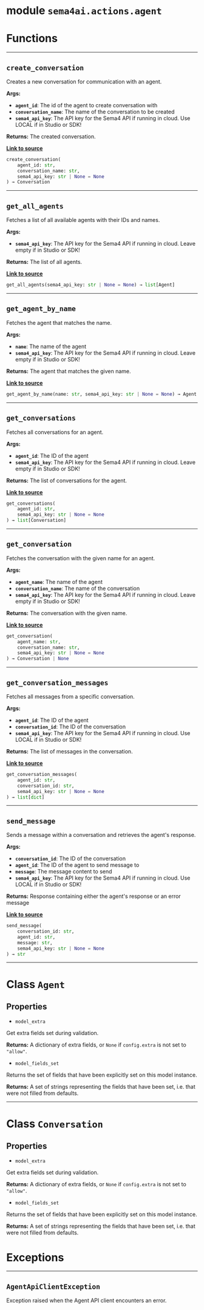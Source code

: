 <!-- markdownlint-disable -->

# module `sema4ai.actions.agent`

# Functions

______________________________________________________________________

## `create_conversation`

Creates a new conversation for communication with an agent.

**Args:**

- <b>`agent_id`</b>: The id of the agent to create conversation with
- <b>`conversation_name`</b>: The name of the conversation to be created
- <b>`sema4_api_key`</b>: The API key for the Sema4 API if running in cloud. Use LOCAL if in Studio or SDK!

**Returns:**
The created conversation.

[**Link to source**](https://github.com/sema4ai/actions/tree/master/actions/src/sema4ai/actions/agent/__init__.py#L186)

```python
create_conversation(
    agent_id: str,
    conversation_name: str,
    sema4_api_key: str | None = None
) → Conversation
```

______________________________________________________________________

## `get_all_agents`

Fetches a list of all available agents with their IDs and names.

**Args:**

- <b>`sema4_api_key`</b>: The API key for the Sema4 API if running in cloud. Leave empty if in Studio or SDK!

**Returns:**
The list of all agents.

[**Link to source**](https://github.com/sema4ai/actions/tree/master/actions/src/sema4ai/actions/agent/__init__.py#L71)

```python
get_all_agents(sema4_api_key: str | None = None) → list[Agent]
```

______________________________________________________________________

## `get_agent_by_name`

Fetches the agent that matches the name.

**Args:**

- <b>`name`</b>: The name of the agent
- <b>`sema4_api_key`</b>: The API key for the Sema4 API if running in cloud. Leave empty if in Studio or SDK!

**Returns:**
The agent that matches the given name.

[**Link to source**](https://github.com/sema4ai/actions/tree/master/actions/src/sema4ai/actions/agent/__init__.py#L86)

```python
get_agent_by_name(name: str, sema4_api_key: str | None = None) → Agent | None
```

______________________________________________________________________

## `get_conversations`

Fetches all conversations for an agent.

**Args:**

- <b>`agent_id`</b>: The ID of the agent
- <b>`sema4_api_key`</b>: The API key for the Sema4 API if running in cloud. Leave empty if in Studio or SDK!

**Returns:**
The list of conversations for the agent.

[**Link to source**](https://github.com/sema4ai/actions/tree/master/actions/src/sema4ai/actions/agent/__init__.py#L104)

```python
get_conversations(
    agent_id: str,
    sema4_api_key: str | None = None
) → list[Conversation]
```

______________________________________________________________________

## `get_conversation`

Fetches the conversation with the given name for an agent.

**Args:**

- <b>`agent_name`</b>: The name of the agent
- <b>`conversation_name`</b>: The name of the conversation
- <b>`sema4_api_key`</b>: The API key for the Sema4 API if running in cloud. Leave empty if in Studio or SDK!

**Returns:**
The conversation with the given name.

[**Link to source**](https://github.com/sema4ai/actions/tree/master/actions/src/sema4ai/actions/agent/__init__.py#L125)

```python
get_conversation(
    agent_name: str,
    conversation_name: str,
    sema4_api_key: str | None = None
) → Conversation | None
```

______________________________________________________________________

## `get_conversation_messages`

Fetches all messages from a specific conversation.

**Args:**

- <b>`agent_id`</b>: The ID of the agent
- <b>`conversation_id`</b>: The ID of the conversation
- <b>`sema4_api_key`</b>: The API key for the Sema4 API if running in cloud. Use LOCAL if in Studio or SDK!

**Returns:**
The list of messages in the conversation.

[**Link to source**](https://github.com/sema4ai/actions/tree/master/actions/src/sema4ai/actions/agent/__init__.py#L158)

```python
get_conversation_messages(
    agent_id: str,
    conversation_id: str,
    sema4_api_key: str | None = None
) → list[dict]
```

______________________________________________________________________

## `send_message`

Sends a message within a conversation and retrieves the agent's response.

**Args:**

- <b>`conversation_id`</b>: The ID of the conversation
- <b>`agent_id`</b>: The ID of the agent to send message to
- <b>`message`</b>: The message content to send
- <b>`sema4_api_key`</b>: The API key for the Sema4 API if running in cloud. Use LOCAL if in Studio or SDK!

**Returns:**
Response containing either the agent's response or an error message

[**Link to source**](https://github.com/sema4ai/actions/tree/master/actions/src/sema4ai/actions/agent/__init__.py#L215)

```python
send_message(
    conversation_id: str,
    agent_id: str,
    message: str,
    sema4_api_key: str | None = None
) → str
```

______________________________________________________________________

# Class `Agent`

## Properties

- `model_extra`

Get extra fields set during validation.

**Returns:**
A dictionary of extra fields, or `None` if `config.extra` is not set to `"allow"`.

- `model_fields_set`

Returns the set of fields that have been explicitly set on this model instance.

**Returns:**
A set of strings representing the fields that have been set, i.e. that were not filled from defaults.

______________________________________________________________________

# Class `Conversation`

## Properties

- `model_extra`

Get extra fields set during validation.

**Returns:**
A dictionary of extra fields, or `None` if `config.extra` is not set to `"allow"`.

- `model_fields_set`

Returns the set of fields that have been explicitly set on this model instance.

**Returns:**
A set of strings representing the fields that have been set, i.e. that were not filled from defaults.

# Exceptions

______________________________________________________________________

## `AgentApiClientException`

Exception raised when the Agent API client encounters an error.
